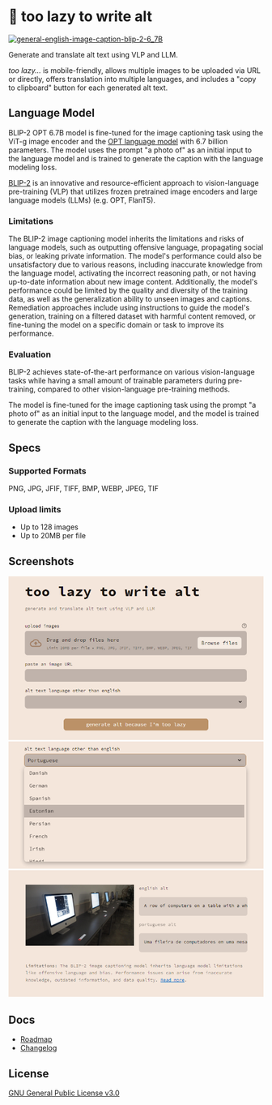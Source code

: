 # 🦥 too lazy to write alt

[![general-english-image-caption-blip-2-6_7B](https://clarifai.com/api/salesforce/blip/models/general-english-image-caption-blip-2-6_7B/badge)](https://clarifai.com/salesforce/blip/models/general-english-image-caption-blip-2-6_7B)

Generate and translate alt text using VLP and LLM.

*too lazy...* is mobile-friendly, allows multiple images to be uploaded via URL or directly, offers translation into multiple languages, and includes a "copy to clipboard" button for each generated alt text.

## Language Model

BLIP-2 OPT 6.7B model is fine-tuned for the image captioning task using the ViT-g image encoder and the [OPT language model](https://arxiv.org/pdf/2205.01068.pdf) with 6.7 billion parameters. The model uses the prompt "a photo of" as an initial input to the language model and is trained to generate the caption with the language modeling loss.

[BLIP-2](https://arxiv.org/pdf/2301.12597.pdf) is an innovative and resource-efficient approach to vision-language pre-training (VLP) that utilizes frozen pretrained image encoders and large language models (LLMs) (e.g. OPT, FlanT5).

### Limitations

The BLIP-2 image captioning model inherits the limitations and risks of language models, such as outputting offensive language, propagating social bias, or leaking private information. The model's performance could also be unsatisfactory due to various reasons, including inaccurate knowledge from the language model, activating the incorrect reasoning path, or not having up-to-date information about new image content. Additionally, the model's performance could be limited by the quality and diversity of the training data, as well as the generalization ability to unseen images and captions. Remediation approaches include using instructions to guide the model's generation, training on a filtered dataset with harmful content removed, or fine-tuning the model on a specific domain or task to improve its performance.

### Evaluation
BLIP-2 achieves state-of-the-art performance on various vision-language tasks while having a small amount of trainable parameters during pre-training, compared to other vision-language pre-training methods.

The model is fine-tuned for the image captioning task using the prompt "a photo of" as an initial input to the language model, and the model is trained to generate the caption with the language modeling loss.

## Specs

### Supported Formats

PNG, JPG, JFIF, TIFF, BMP, WEBP, JPEG, TIF

### Upload limits

- Up to 128 images
- Up to 20MB per file

## Screenshots

![too lazy to write alt](docs/toolazy1.jpg)
![too lazy to write alt](docs/toolazy2.jpg)
![too lazy to write alt](docs/toolazy3.jpg)

## Docs

- [Roadmap](docs/ROADMAP.md)
- [Changelog](docs/CHANGELOG.md)

## License

[GNU General Public License v3.0](LICENSE)
